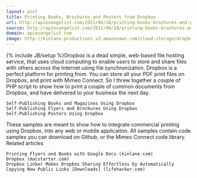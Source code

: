 ```yaml
---
layout: post
title: Printing Books, Brochures and Posters from Dropbox
url: http://apievangelist.com/2011/06/18/printing-books-brochures-and-posters-from-dropbox/
source: http://apievangelist.com/2011/06/18/printing-books-brochures-and-posters-from-dropbox/
domain: apievangelist.com
image: http://kinlane-productions.s3.amazonaws.com/cloud-storage/dropbox-logo.jpg
---
```

{% include JB/setup %}Dropbox is a dead simple, web-based file hosting service, that uses cloud computing to enable users to store and share files with others across the Internet using file synchronization.
Dropbox is a perfect platform for printing from.  You can store all your PDF print files on Dropbox, and print with Mimeo Connect.
So I threw together a couple of PHP script to show how to print a couple of common documents from Dropbox, and have delivered to your business the next day.

	Self-Publishing Books and Magazines Using Dropbox
	Self-Publishing Flyers and Brochures Using Dropbox
	Self-Publishing Posters Using Dropbox

These samples are meant to show how to integrate commercial printing using Dropbox, into any web or mobile applicaiton.
All samples contain code samples you can download on Github, or the Mimeo Connect code library.
Related articles

	Printing Flyers and Books with Google Docs (kinlane.com)
	Dropbox (macstarter.com)
	Dropbox Linker Makes Dropbox Sharing Effortless by Automatically Copying New Public Links [Downloads] (lifehacker.com)

